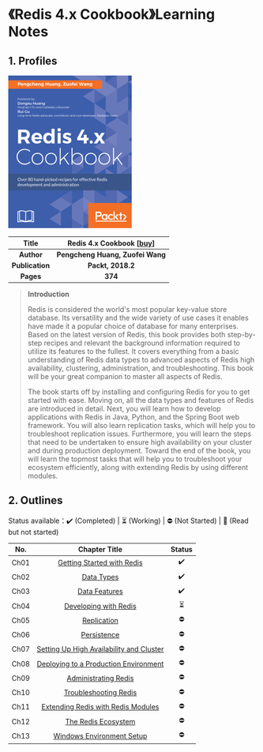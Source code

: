 # 《Redis 4.x Cookbook》Learning Notes



## 1. Profiles

![Redis 4.x Cookbook](assets/cover.png)

|    **Title**    | **Redis 4.x Cookbook** [[buy](https://www.packtpub.com/product/redis-4-x-cookbook/9781783988167)] |
| :-------------: | :----------------------------------------------------------: |
|   **Author**    |               **Pengcheng Huang, Zuofei Wang**               |
| **Publication** |                      **Packt, 2018.2**                       |
|    **Pages**    |                           **374**                            |

> **Introduction**
>
> Redis is considered the world's most popular key-value store database. Its versatility and the wide variety of use cases it enables have made it a popular choice of database for many enterprises. Based on the latest version of Redis, this book provides both step-by-step recipes and relevant the background information required to utilize its features to the fullest. It covers everything from a basic understanding of Redis data types to advanced aspects of Redis high availability, clustering, administration, and troubleshooting. This book will be your great companion to master all aspects of Redis.
>
> The book starts off by installing and configuring Redis for you to get started with ease. Moving on, all the data types and features of Redis are introduced in detail. Next, you will learn how to develop applications with Redis in Java, Python, and the Spring Boot web framework. You will also learn replication tasks, which will help you to troubleshoot replication issues. Furthermore, you will learn the steps that need to be undertaken to ensure high availability on your cluster and during production deployment. Toward the end of the book, you will learn the topmost tasks that will help you to troubleshoot your ecosystem efficiently, along with extending Redis by using different modules.



## 2. Outlines

Status available：:heavy_check_mark: (Completed) | :hourglass_flowing_sand: (Working) | :no_entry: (Not Started) | :orange_book: (Read but not started)

| No.  |                     Chapter Title                     |          Status          |
| :--: | :---------------------------------------------------: | :----------------------: |
| Ch01 |        [Getting Started with Redis](./Ch01.md)        |    :heavy_check_mark:    |
| Ch02 |                [Data Types](./Ch02.md)                |    :heavy_check_mark:    |
| Ch03 |              [Data Features](./Ch03.md)               |    :heavy_check_mark:    |
| Ch04 |          [Developing with Redis](./Ch04.md)           | :hourglass_flowing_sand: |
| Ch05 |               [Replication](./Ch05.md)                |        :no_entry:        |
| Ch06 |               [Persistence](./Ch06.md)                |        :no_entry:        |
| Ch07 | [Setting Up High Availability and Cluster](./Ch07.md) |        :no_entry:        |
| Ch08 |  [Deploying to a Production Environment](./Ch08.md)   |        :no_entry:        |
| Ch09 |           [Administrating Redis](./Ch09.md)           |        :no_entry:        |
| Ch10 |          [Troubleshooting Redis](./Ch10.md)           |        :no_entry:        |
| Ch11 |    [Extending Redis with Redis Modules](./Ch11.md)    |        :no_entry:        |
| Ch12 |           [The Redis Ecosystem](./Ch12.md)            |        :no_entry:        |
| Ch13 |        [Windows Environment Setup](./Ch13.md)         |        :no_entry:        |

